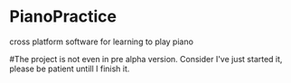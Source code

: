 # PianoPractice
cross platform software for learning to play piano

#The project is not even in pre alpha version. Consider I've just started it, please be patient untill I finish it.
